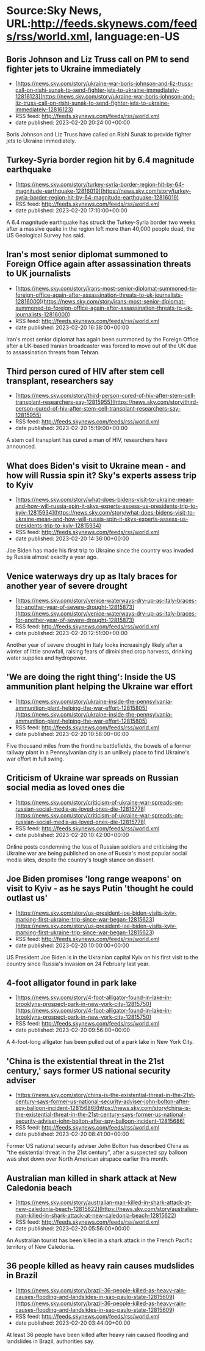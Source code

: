 # Source:Sky News, URL:http://feeds.skynews.com/feeds/rss/world.xml, language:en-US

## Boris Johnson and Liz Truss call on PM to send fighter jets to Ukraine immediately
 - [https://news.sky.com/story/ukraine-war-boris-johnson-and-liz-truss-call-on-rishi-sunak-to-send-fighter-jets-to-ukraine-immediately-12816123](https://news.sky.com/story/ukraine-war-boris-johnson-and-liz-truss-call-on-rishi-sunak-to-send-fighter-jets-to-ukraine-immediately-12816123)
 - RSS feed: http://feeds.skynews.com/feeds/rss/world.xml
 - date published: 2023-02-20 20:24:00+00:00

Boris Johnson and Liz Truss have called on Rishi Sunak to provide fighter jets to Ukraine immediately.

## Turkey-Syria border region hit by 6.4 magnitude earthquake
 - [https://news.sky.com/story/turkey-syria-border-region-hit-by-64-magnitude-earthquake-12816019](https://news.sky.com/story/turkey-syria-border-region-hit-by-64-magnitude-earthquake-12816019)
 - RSS feed: http://feeds.skynews.com/feeds/rss/world.xml
 - date published: 2023-02-20 17:10:00+00:00

A 6.4 magnitude earthquake has struck the Turkey-Syria border two weeks after a massive quake in the region left more than 40,000 people dead, the US Geological Survey has said.

## Iran's most senior diplomat summoned to Foreign Office again after assassination threats to UK journalists
 - [https://news.sky.com/story/irans-most-senior-diplomat-summoned-to-foreign-office-again-after-assassination-threats-to-uk-journalists-12816000](https://news.sky.com/story/irans-most-senior-diplomat-summoned-to-foreign-office-again-after-assassination-threats-to-uk-journalists-12816000)
 - RSS feed: http://feeds.skynews.com/feeds/rss/world.xml
 - date published: 2023-02-20 16:38:00+00:00

Iran's most senior diplomat has again been summoned by the Foreign Office after a UK-based Iranian broadcaster was forced to move out of the UK due to assassination threats from Tehran.

## Third person cured of HIV after stem cell transplant, researchers say
 - [https://news.sky.com/story/third-person-cured-of-hiv-after-stem-cell-transplant-researchers-say-12815955](https://news.sky.com/story/third-person-cured-of-hiv-after-stem-cell-transplant-researchers-say-12815955)
 - RSS feed: http://feeds.skynews.com/feeds/rss/world.xml
 - date published: 2023-02-20 15:19:00+00:00

A stem cell transplant has cured a man of HIV, researchers have announced.

## What does Biden's visit to Ukraine mean - and how will Russia spin it? Sky's experts assess trip to Kyiv
 - [https://news.sky.com/story/what-does-bidens-visit-to-ukraine-mean-and-how-will-russia-spin-it-skys-experts-assess-us-presidents-trip-to-kyiv-12815934](https://news.sky.com/story/what-does-bidens-visit-to-ukraine-mean-and-how-will-russia-spin-it-skys-experts-assess-us-presidents-trip-to-kyiv-12815934)
 - RSS feed: http://feeds.skynews.com/feeds/rss/world.xml
 - date published: 2023-02-20 14:36:00+00:00

Joe Biden has made his first trip to Ukraine since the country was invaded by Russia almost exactly a year ago.

## Venice waterways dry up as Italy braces for another year of severe drought
 - [https://news.sky.com/story/venice-waterways-dry-up-as-italy-braces-for-another-year-of-severe-drought-12815873](https://news.sky.com/story/venice-waterways-dry-up-as-italy-braces-for-another-year-of-severe-drought-12815873)
 - RSS feed: http://feeds.skynews.com/feeds/rss/world.xml
 - date published: 2023-02-20 12:51:00+00:00

Another year of severe drought in Italy looks increasingly likely after a winter of little snowfall, raising fears of diminished crop harvests, drinking water supplies and hydropower.

## 'We are doing the right thing': Inside the US ammunition plant helping the Ukraine war effort
 - [https://news.sky.com/story/ukraine-inside-the-pennsylvania-ammunition-plant-helping-the-war-effort-12815805](https://news.sky.com/story/ukraine-inside-the-pennsylvania-ammunition-plant-helping-the-war-effort-12815805)
 - RSS feed: http://feeds.skynews.com/feeds/rss/world.xml
 - date published: 2023-02-20 10:58:00+00:00

Five thousand miles from the frontline battlefields, the bowels of a former railway plant in a Pennsylvanian city is an unlikely place to find Ukraine's war effort in full swing.

## Criticism of Ukraine war spreads on Russian social media as loved ones die
 - [https://news.sky.com/story/criticism-of-ukraine-war-spreads-on-russian-social-media-as-loved-ones-die-12815778](https://news.sky.com/story/criticism-of-ukraine-war-spreads-on-russian-social-media-as-loved-ones-die-12815778)
 - RSS feed: http://feeds.skynews.com/feeds/rss/world.xml
 - date published: 2023-02-20 10:42:00+00:00

Online posts condemning the loss of Russian soldiers and criticising the Ukraine war are being published on one of Russia's most popular social media sites, despite the country's tough stance on dissent.

## Joe Biden promises 'long range weapons' on visit to Kyiv - as he says Putin 'thought he could outlast us'
 - [https://news.sky.com/story/us-president-joe-biden-visits-kyiv-marking-first-ukraine-trip-since-war-began-12815623](https://news.sky.com/story/us-president-joe-biden-visits-kyiv-marking-first-ukraine-trip-since-war-began-12815623)
 - RSS feed: http://feeds.skynews.com/feeds/rss/world.xml
 - date published: 2023-02-20 10:00:00+00:00

US President Joe Biden is in the Ukrainian capital Kyiv on his first visit to the country since Russia's invasion on 24 February last year.

## 4-foot alligator found in park lake
 - [https://news.sky.com/story/4-foot-alligator-found-in-lake-in-brooklyns-prospect-park-in-new-york-city-12815750](https://news.sky.com/story/4-foot-alligator-found-in-lake-in-brooklyns-prospect-park-in-new-york-city-12815750)
 - RSS feed: http://feeds.skynews.com/feeds/rss/world.xml
 - date published: 2023-02-20 09:56:00+00:00

A 4-foot-long alligator has been pulled out of a park lake in New York City.

## 'China is the existential threat in the 21st century,' says former US national security adviser
 - [https://news.sky.com/story/china-is-the-existential-threat-in-the-21st-century-says-former-us-national-security-adviser-john-bolton-after-spy-balloon-incident-12815686](https://news.sky.com/story/china-is-the-existential-threat-in-the-21st-century-says-former-us-national-security-adviser-john-bolton-after-spy-balloon-incident-12815686)
 - RSS feed: http://feeds.skynews.com/feeds/rss/world.xml
 - date published: 2023-02-20 08:41:00+00:00

Former US national security adviser John Bolton has described China as "the existential threat in the 21st century", after a suspected spy balloon was shot down over North American airspace earlier this month.

## Australian man killed in shark attack at New Caledonia beach
 - [https://news.sky.com/story/australian-man-killed-in-shark-attack-at-new-caledonia-beach-12815622](https://news.sky.com/story/australian-man-killed-in-shark-attack-at-new-caledonia-beach-12815622)
 - RSS feed: http://feeds.skynews.com/feeds/rss/world.xml
 - date published: 2023-02-20 05:56:00+00:00

An Australian tourist has been killed in a shark attack in the French Pacific territory of New Caledonia.

## 36 people killed as heavy rain causes mudslides in Brazil
 - [https://news.sky.com/story/brazil-36-people-killed-as-heavy-rain-causes-flooding-and-landslides-in-sao-paulo-state-12815609](https://news.sky.com/story/brazil-36-people-killed-as-heavy-rain-causes-flooding-and-landslides-in-sao-paulo-state-12815609)
 - RSS feed: http://feeds.skynews.com/feeds/rss/world.xml
 - date published: 2023-02-20 03:44:00+00:00

At least 36 people have been killed after heavy rain caused flooding and landslides in Brazil, authorities say.

